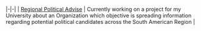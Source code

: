 |-|-|
| [Regional Political Advise]([https://github.com/Regional-Political-Advise]) | Currently working on a project for my University about an Organization which objective is spreading information regarding potential political candidates across the South American Region |

<!---
AdonaiBaruc/AdonaiBaruc is a ✨ special ✨ repository because its `README.md` (this file) appears on your GitHub profile.
You can click the Preview link to take a look at your changes.
--->
